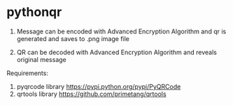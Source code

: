 # pythonqr

1) Message can be encoded with Advanced Encryption Algorithm and qr is generated and saves to .png image file

2) QR can be decoded with Advanced Encryption Algorithm and reveals original message 

Requirements:

1) pyqrcode library https://pypi.python.org/pypi/PyQRCode
2) qrtools library https://github.com/primetang/qrtools
